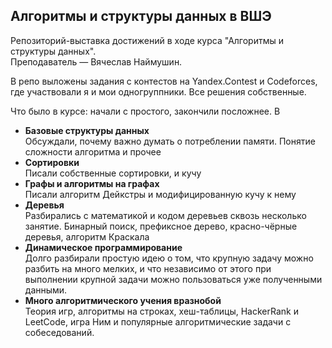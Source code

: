 ## Алгоритмы и структуры данных в ВШЭ

Репозиторий-выставка достижений в ходе курса "Алгоритмы и структуры данных". \
Преподаватель — Вячеслав Наймушин.

В репо выложены задания с контестов на Yandex.Contest и Codeforces, где участвовали я и мои одногруппники.
Все решения собственные.

Что было в курсе: начали с простого, закончили посложнее. В 
- **Базовые структуры данных** \
  Обсуждали, почему важно думать о потреблении памяти. Понятие сложности алгоритма и прочее
- **Сортировки** \
  Писали собственные сортировки, и кучу
- **Графы и алгоритмы на графах** \
  Писали алгоритм Дейкстры и модифицированную кучу к нему
- **Деревья** \
  Разбирались с математикой и кодом деревьев сквозь несколько занятие. Бинарный поиск, префиксное дерево, красно-чёрные деревья, алгоритм Краскала 
- **Динамическое программирование** \
  Долго разбирали простую идею о том, что крупную задачу можно разбить на много мелких, и что независимо от этого при выполнении крупной задачи можно пользоваться уже полученными данными.
- **Много алгоритмического учения вразнобой** \
  Теория игр, алгоритмы на строках, хеш-таблицы, HackerRank и LeetCode, игра Ним и популярные алгоритмические задачи с собеседований.
